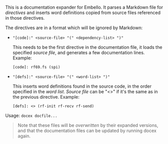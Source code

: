 This is a documentation expander for Embello. It parses a Markdown file for
_directives_ and inserts word definitions copied from source files referenced in
those directives.

The directives are in a format which will be ignored by Markdown:

* `"[code]:" <source-file> "(" <dependency-list> ")"`

    This needs to be the first directive in the documentation file, it loads the
    specified _source file_, and generates a few documentation lines. Example:

      [code]: rf69.fs (spi)
      
* `"[defs]:" <source-file> "(" <word-list> ")"`

    This inserts word definitions found in the source code, in the order
    specified in the _word list_. _Source file_ can be "<>" if it's the same as
    in the previous directive. Example:

      [defs]: <> (rf-init rf-recv rf-send)

Usage: `docex docfile...`

> Note that these files will be _overwritten_ by their expanded versions, and
> that the documentation files can be updated by running docex again.

